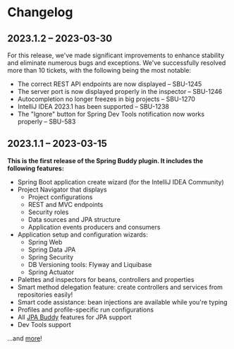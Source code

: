 # Changelog

## 2023.1.2 – 2023-03-30

For this release, we've made significant improvements to enhance stability and eliminate numerous bugs and exceptions. We've successfully resolved more than 10 tickets, with the following being the most notable:

* The correct REST API endpoints are now displayed – SBU-1245
* The server port is now displayed properly in the inspector – SBU-1246
* Autocompletion no longer freezes in big projects – SBU-1270
* IntelliJ IDEA 2023.1 has been supported – SBU-1238
* The "Ignore" button for Spring Dev Tools notification now works properly – SBU-583

## 2023.1.1 – 2023-03-15

**This is the first release of the Spring Buddy plugin. It includes the following features:**

- Spring Boot application create wizard (for the IntelliJ IDEA Community)
- Project Navigator that displays
  - Project configurations
  - REST and MVC endpoints
  - Security roles
  - Data sources and JPA structure
  - Application events producers and consumers
- Application setup and configuration wizards:
  - Spring Web
  - Spring Data JPA
  - Spring Security
  - DB Versioning tools: Flyway and Liquibase
  - Spring Actuator
- Palettes and inspectors for beans, controllers and properties
- Smart method delegation feature: create controllers and services from repositories easily!
- Smart code assistance: bean injections are available while you're typing
- Profiles and profile-specific run configurations
- All [JPA Buddy](https://jpa-buddy.com) features for JPA support
- Dev Tools support

...and [more](http:..spring-buddy.com)!
